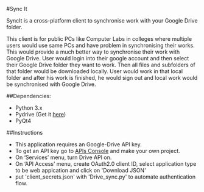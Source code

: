 #Sync It

SyncIt is a cross-platform client to synchronise work with your Google Drive folder.

This client is for public PCs like Computer Labs in colleges where multiple users would use same PCs and have problem in synchronising their works. This would provide a much better way to synchronise their work with Google Drive. User would login into their google account and then select their Google Drive folder they want to work. Then all files and subfolders of that folder would be downloaded locally. User would work in that local folder and after his work is finished, he would sign out and local work would be synchronised with Google Drive.

##Dependencies:
* Python 3.x
* Pydrive (Get it [here](https://github.com/googledrive/PyDrive))
* PyQt4

##Instructions
* This application requires an Google-Drive API key.
* To get an API key go to [APIs Console](https://code.google.com/apis/console) and make your own project.
* On ‘Services’ menu, turn Drive API on.
* On ‘API Access’ menu, create OAuth2.0 client ID, select application type to be web applcation and click on 'Download JSON'
* put 'client_secrets.json' with 'Drive_sync.py' to automate authentication flow. 
